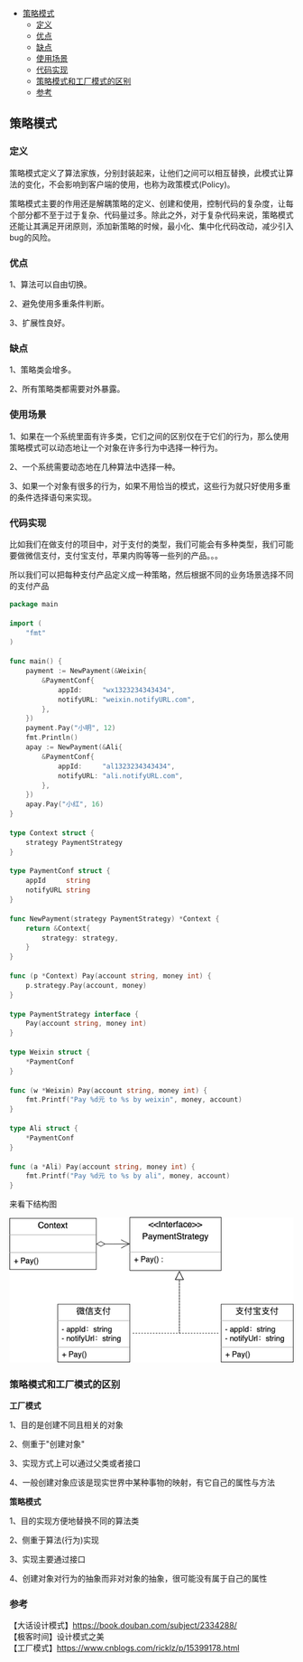 <!-- START doctoc generated TOC please keep comment here to allow auto update -->
<!-- DON'T EDIT THIS SECTION, INSTEAD RE-RUN doctoc TO UPDATE -->

- [策略模式](#%E7%AD%96%E7%95%A5%E6%A8%A1%E5%BC%8F)
  - [定义](#%E5%AE%9A%E4%B9%89)
  - [优点](#%E4%BC%98%E7%82%B9)
  - [缺点](#%E7%BC%BA%E7%82%B9)
  - [使用场景](#%E4%BD%BF%E7%94%A8%E5%9C%BA%E6%99%AF)
  - [代码实现](#%E4%BB%A3%E7%A0%81%E5%AE%9E%E7%8E%B0)
  - [策略模式和工厂模式的区别](#%E7%AD%96%E7%95%A5%E6%A8%A1%E5%BC%8F%E5%92%8C%E5%B7%A5%E5%8E%82%E6%A8%A1%E5%BC%8F%E7%9A%84%E5%8C%BA%E5%88%AB)
  - [参考](#%E5%8F%82%E8%80%83)

<!-- END doctoc generated TOC please keep comment here to allow auto update -->

## 策略模式

### 定义

策略模式定义了算法家族，分别封装起来，让他们之间可以相互替换，此模式让算法的变化，不会影响到客户端的使用，也称为政策模式(Policy)。  

策略模式主要的作用还是解耦策略的定义、创建和使用，控制代码的复杂度，让每个部分都不至于过于复杂、代码量过多。除此之外，对于复杂代码来说，策略模式还能让其满足开闭原则，添加新策略的时候，最小化、集中化代码改动，减少引入bug的风险。  

### 优点

1、算法可以自由切换。   

2、避免使用多重条件判断。 
  
3、扩展性良好。  

### 缺点

1、策略类会增多。  

2、所有策略类都需要对外暴露。  

### 使用场景

1、如果在一个系统里面有许多类，它们之间的区别仅在于它们的行为，那么使用策略模式可以动态地让一个对象在许多行为中选择一种行为。   

2、一个系统需要动态地在几种算法中选择一种。   

3、如果一个对象有很多的行为，如果不用恰当的模式，这些行为就只好使用多重的条件选择语句来实现。  

### 代码实现

比如我们在做支付的项目中，对于支付的类型，我们可能会有多种类型，我们可能要做微信支付，支付宝支付，苹果内购等等一些列的产品。。。  

所以我们可以把每种支付产品定义成一种策略，然后根据不同的业务场景选择不同的支付产品     

```go
package main

import (
	"fmt"
)

func main() {
	payment := NewPayment(&Weixin{
		&PaymentConf{
			appId:     "wx1323234343434",
			notifyURL: "weixin.notifyURL.com",
		},
	})
	payment.Pay("小明", 12)
	fmt.Println()
	apay := NewPayment(&Ali{
		&PaymentConf{
			appId:     "al1323234343434",
			notifyURL: "ali.notifyURL.com",
		},
	})
	apay.Pay("小红", 16)
}

type Context struct {
	strategy PaymentStrategy
}

type PaymentConf struct {
	appId     string
	notifyURL string
}

func NewPayment(strategy PaymentStrategy) *Context {
	return &Context{
		strategy: strategy,
	}
}

func (p *Context) Pay(account string, money int) {
	p.strategy.Pay(account, money)
}

type PaymentStrategy interface {
	Pay(account string, money int)
}

type Weixin struct {
	*PaymentConf
}

func (w *Weixin) Pay(account string, money int) {
	fmt.Printf("Pay %d元 to %s by weixin", money, account)
}

type Ali struct {
	*PaymentConf
}

func (a *Ali) Pay(account string, money int) {
	fmt.Printf("Pay %d元 to %s by ali", money, account)
}
```

来看下结构图  

<img src="/img/uml-strategy.png" alt="strategy" />

### 策略模式和工厂模式的区别

**工厂模式**

1、目的是创建不同且相关的对象  
 
2、侧重于"创建对象"  

3、实现方式上可以通过父类或者接口  

4、一般创建对象应该是现实世界中某种事物的映射，有它自己的属性与方法  

**策略模式**

1、目的实现方便地替换不同的算法类  

2、侧重于算法(行为)实现  

3、实现主要通过接口  

4、创建对象对行为的抽象而非对对象的抽象，很可能没有属于自己的属性  

### 参考

【大话设计模式】https://book.douban.com/subject/2334288/  
【极客时间】设计模式之美    
【工厂模式】https://www.cnblogs.com/ricklz/p/15399178.html      




